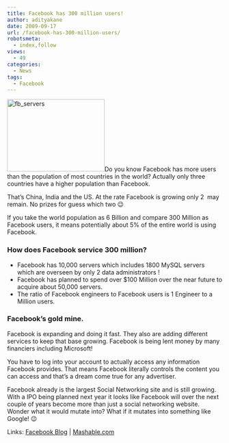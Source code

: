 ```yaml
---
title: Facebook has 300 million users!
author: adityakane
date: 2009-09-17
url: /facebook-has-300-million-users/
robotsmeta:
  - index,follow
views:
  - 49
categories:
  - News
tags:
  - Facebook
---
```

<img class="alignleft size-full wp-image-14461" src="http://cdn.devilsworkshop.org/files/2009/09/fb_servers.PNG" alt="fb_servers" width="228" height="169" />Do you know Facebook has more users than the population of most countries in the world? Actually only three countries have a higher population than Facebook.

That&#8217;s China, India and the US. At the rate Facebook is growing only 2  may remain. No prizes for guess which two 😉

If you take the world population as 6 Billion and compare 300 Million as Facebook users, it means potentially about 5% of the entire world is using Facebook.

### How does Facebook service 300 million?

  * Facebook has 10,000 servers which includes 1800 MySQL servers which are overseen by only 2 data administrators !
  * Facebook has planned to spend over $100 Million over the near future to acquire about 50,000 servers.
  * The ratio of Facebook engineers to Facebook users is 1 Engineer to a Million users.

### Facebook&#8217;s gold mine.

Facebook is expanding and doing it fast. They also are adding different services to keep that base growing. Facebook is being lent money by many financiers including Microsoft!

You have to log into your account to actually access any information Facebook provides. That means Facebook literally controls the content you can access and that&#8217;s a dream come true for any advertiser.

Facebook already is the largest Social Networking site and is still growing. With a IPO being planned next year it looks like Facebook will over the next couple of years become more than just a social networking website. Wonder what it would mutate into? What if it mutates into something like Google! 😉

Links: <a href="http://blog.facebook.com/blog.php?post=136782277130" onclick="_gaq.push(['_trackEvent', 'outbound-article', 'http://blog.facebook.com/blog.php?post=136782277130', 'Facebook Blog']);" >Facebook Blog</a> | <a href="http://mashable.com/2008/05/09/facebook-triplepoint-funding/" onclick="_gaq.push(['_trackEvent', 'outbound-article', 'http://mashable.com/2008/05/09/facebook-triplepoint-funding/', 'Mashable.com']);" >Mashable.com</a>
